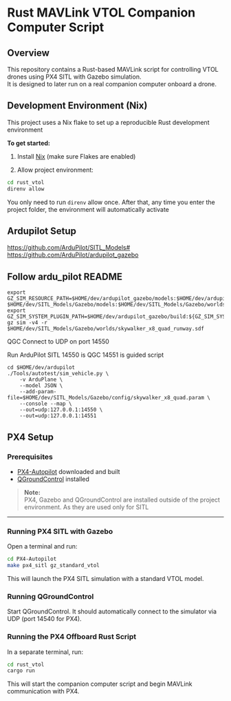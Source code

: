 # Rust MAVLink VTOL Companion Computer Script

## Overview
This repository contains a Rust-based MAVLink script for controlling VTOL drones using PX4 SITL with Gazebo simulation.  
It is designed to later run on a real companion computer onboard a drone.


## Development Environment (Nix)

This project uses a Nix flake to set up a reproducible Rust development environment

**To get started:**

1. Install [Nix](https://nixos.org/download.html) (make sure Flakes are enabled)

2. Allow project environment:

```bash
cd rust_vtol
direnv allow
```
You only need to run `direnv` allow once.
After that, any time you enter the project folder, the environment will automatically activate

## Ardupilot Setup


https://github.com/ArduPilot/SITL_Models#
https://github.com/ArduPilot/ardupilot_gazebo

## Follow ardu_pilot README

```
export GZ_SIM_RESOURCE_PATH=$HOME/dev/ardupilot_gazebo/models:$HOME/dev/ardupilot_gazebo/worlds:\
$HOME/dev/SITL_Models/Gazebo/models:$HOME/dev/SITL_Models/Gazebo/worlds:${GZ_SIM_RESOURCE_PATH}
export GZ_SIM_SYSTEM_PLUGIN_PATH=$HOME/dev/ardupilot_gazebo/build:${GZ_SIM_SYSTEM_PLUGIN_PATH}
gz sim -v4 -r $HOME/dev/SITL_Models/Gazebo/worlds/skywalker_x8_quad_runway.sdf
```
QGC Connect to UDP on port 14550

Run ArduPilot SITL 14550 is QGC 14551 is guided script
```
cd $HOME/dev/ardupilot
./Tools/autotest/sim_vehicle.py \
    -v ArduPlane \
    --model JSON \
    --add-param-file=$HOME/dev/SITL_Models/Gazebo/config/skywalker_x8_quad.param \
    --console --map \
    --out=udp:127.0.0.1:14550 \
    --out=udp:127.0.0.1:14551
```
## PX4 Setup

### Prerequisites
- [PX4-Autopilot](https://docs.px4.io/main/en/dev_setup/building_px4.html) downloaded and built
- [QGroundControl](https://docs.qgroundcontrol.com/master/en/getting_started/download_and_install.html) installed

> **Note:**  
> PX4, Gazebo and QGroundControl are installed outside of the project environment. As they are used only for SITL

---
### Running PX4 SITL with Gazebo

Open a terminal and run:

```bash
cd PX4-Autopilot
make px4_sitl gz_standard_vtol
```
This will launch the PX4 SITL simulation with a standard VTOL model.

### Running QGroundControl
Start QGroundControl.
It should automatically connect to the simulator via UDP (port 14540 for PX4).

### Running the PX4 Offboard Rust Script
In a separate terminal, run:

```bash
cd rust_vtol
cargo run
```
This will start the companion computer script and begin MAVLink communication with PX4.